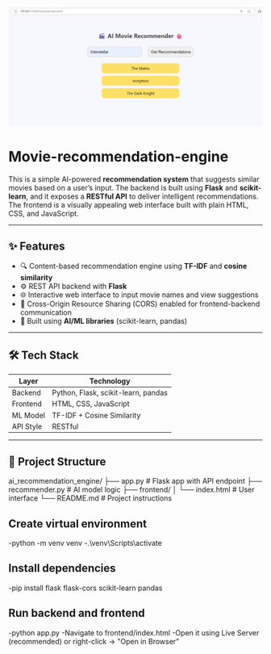 ![image alt](https://github.com/R451-Nag/Movie-recommendation-engine/blob/acfdd65822f08cdcee1b22d9f0354518ae322338/Screenshot%202025-05-10%20104502.png)
# Movie-recommendation-engine
This is a simple AI-powered **recommendation system** that suggests similar movies based on a user’s input. The backend is built using **Flask** and **scikit-learn**, and it exposes a **RESTful API** to deliver intelligent recommendations. The frontend is a visually appealing web interface built with plain HTML, CSS, and JavaScript.

---

## ✨ Features

- 🔍 Content-based recommendation engine using **TF-IDF** and **cosine similarity**
- ⚙️ REST API backend with **Flask**
- 🌐 Interactive web interface to input movie names and view suggestions
- 🔄 Cross-Origin Resource Sharing (CORS) enabled for frontend-backend communication
- 🧠 Built using **AI/ML libraries** (scikit-learn, pandas)

---

## 🛠️ Tech Stack

| Layer       | Technology              |
|-------------|--------------------------|
| Backend     | Python, Flask, scikit-learn, pandas |
| Frontend    | HTML, CSS, JavaScript    |
| ML Model    | TF-IDF + Cosine Similarity |
| API Style   | RESTful                  |

---

## 📁 Project Structure
ai_recommendation_engine/
├── app.py # Flask app with API endpoint
├── recommender.py # AI model logic
├── frontend/
│ └── index.html # User interface
└── README.md # Project instructions

## Create virtual environment
-python -m venv venv
-.\venv\Scripts\activate

## Install dependencies
-pip install flask flask-cors scikit-learn pandas

## Run backend and frontend
-python app.py
-Navigate to frontend/index.html
-Open it using Live Server (recommended) or right-click → "Open in Browser"
